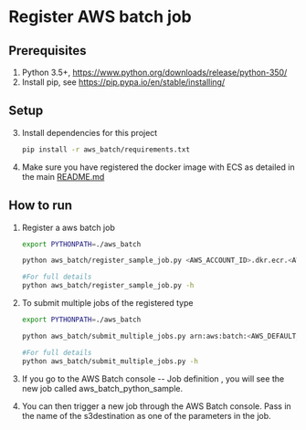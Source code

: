 # Register AWS batch job

## Prerequisites
1. Python 3.5+, https://www.python.org/downloads/release/python-350/ 
2. Install pip, see https://pip.pypa.io/en/stable/installing/ 

## Setup
3. Install dependencies for this project
    ```bash
    pip install -r aws_batch/requirements.txt
    ``` 
4. Make sure you have registered the docker image with ECS as detailed in the main [README.md](../README.md) 


## How to run

1. Register a aws batch job
    ```bash
    export PYTHONPATH=./aws_batch
    
    python aws_batch/register_sample_job.py <AWS_ACCOUNT_ID>.dkr.ecr.<AWS_DEFAULT_REGION>.amazonaws.com/sagemaker-stresstest:latest <sageamakerendpoint>
    
    #For full details
    python aws_batch/register_sample_job.py -h 

    ```
2. To submit multiple jobs of the registered type
    ```bash
    export PYTHONPATH=./aws_batch
    
    python aws_batch/submit_multiple_jobs.py arn:aws:batch:<AWS_DEFAULT_REGION>:<AWS_ACCOUNT_ID>:job-definition/sagemaker-loadtest-rig:1 <jobname> <queuename>  <sageamakerendpoint> --numrigs 2 --runfornminutes 20
    
    #For full details
    python aws_batch/submit_multiple_jobs.py -h 

    ```

2. If you go to the AWS Batch console -- Job definition , you will see the new job called aws_batch_python_sample.

5. You can then trigger a new job through the AWS Batch console. Pass in the name of the s3destination as one of the parameters in the job.
